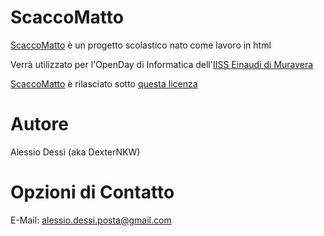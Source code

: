 # ScaccoMatto
[ScaccoMatto](https://dexternkw.github.io/ScaccoMatto/docs/index.html) è un progetto scolastico nato come lavoro in html

Verrà utilizzato per l'OpenDay di Informatica dell'[IISS Einaudi di Muravera](https://www.iiseinaudimuravera.edu.it/index.php?option=com_content&view=featured&Itemid=435)

[ScaccoMatto](https://dexternkw.github.io/ScaccoMatto/docs/index.html) è rilasciato sotto [questa licenza](https://dexternkw.github.io/ScaccoMatto/PAGINE/licenza.html)
# Autore
Alessio Dessì (aka DexterNKW)
# Opzioni di Contatto
E-Mail: alessio.dessi.posta@gmail.com

